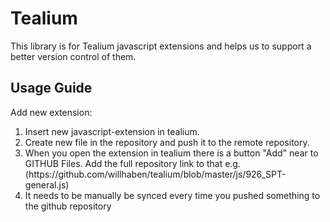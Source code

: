 # Tealium

This library is for Tealium javascript extensions and helps us to support a better version control of them.

## Usage Guide
Add new extension:
<ol>
<li>Insert new javascript-extension in tealium.</li>
<li>Create new file in the repository and push it to the remote repository.</li>
<li>When you open the extension in tealium there is a button "Add" near to GITHUB Files. Add the full repository link to that e.g. (https://github.com/willhaben/tealium/blob/master/js/926_SPT-general.js)</li>
<li>It needs to be manually be synced every time you pushed something to the github repository</li>
</ol>